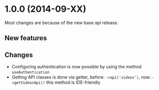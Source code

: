 1.0.0 (2014-09-XX)
==================

Most changes are because of the new base api release.

New features
------------


Changes
-----------

* Configuring authentication is now possible by using the method `useAuthentication`
* Getting API classes is done via getter, before: `->api('videos')`, now: `->getVideosApi()` this method is IDE-friendly
